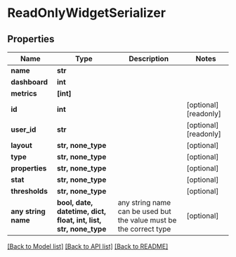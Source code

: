 # ReadOnlyWidgetSerializer


## Properties
Name | Type | Description | Notes
------------ | ------------- | ------------- | -------------
**name** | **str** |  | 
**dashboard** | **int** |  | 
**metrics** | **[int]** |  | 
**id** | **int** |  | [optional] [readonly] 
**user_id** | **str** |  | [optional] [readonly] 
**layout** | **str, none_type** |  | [optional] 
**type** | **str, none_type** |  | [optional] 
**properties** | **str, none_type** |  | [optional] 
**stat** | **str, none_type** |  | [optional] 
**thresholds** | **str, none_type** |  | [optional] 
**any string name** | **bool, date, datetime, dict, float, int, list, str, none_type** | any string name can be used but the value must be the correct type | [optional]

[[Back to Model list]](../README.md#documentation-for-models) [[Back to API list]](../README.md#documentation-for-api-endpoints) [[Back to README]](../README.md)


